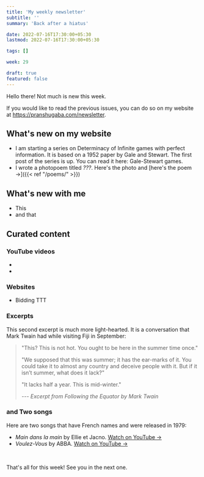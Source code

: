 ```yaml
---
title: 'My weekly newsletter'
subtitle: ''
summary: 'Back after a hiatus'

date: 2022-07-16T17:30:00+05:30
lastmod: 2022-07-16T17:30:00+05:30

tags: []

week: 29

draft: true
featured: false
---
```


Hello there!
Not much is new this week.

If you would like to read the previous issues, you can do so on my website at https://pranshugaba.com/newsletter.

## What's new on my website

- I am starting a series on Determinacy of Infinite games with perfect information. It is based on a 1952 paper by Gale and Stewart. The first post of the series is up. You can read it here: Gale-Stewart games.
- I wrote a photopoem titled _???_. Here's the photo
  and [here's the poem &#8594;]({{< ref "/poems/" >}})

## What's new with me

- This
- and that

## Curated content

### YouTube videos

-
-

### Websites

- Bidding TTT

### Excerpts

This second excerpt is much more light-hearted. It is a conversation that Mark Twain had while visiting Fiji in September:

> "This? This is not hot. You ought to be here in the summer time once."
>
> "We supposed that this was summer; it has the ear-marks of it. You could take it to almost any country and deceive people with it. But if it isn’t summer, what does it lack?"
>
> "It lacks half a year. This is mid-winter."
>
> <cite>--- Excerpt from Following the Equator by Mark Twain</cite>

### and Two songs

Here are two songs that have French names and were released in 1979:

- _Main dans la main_ by Ellie et Jacno. [Watch on YouTube &#8594;](https://www.youtube.com/watch?v=SolYdL5tcag)
- _Voulez-Vous_ by ABBA. [Watch on YouTube &#8594;](https://www.youtube.com/watch?v=za05HBtGsgU)

&nbsp;

That's all for this week! See you in the next one.
